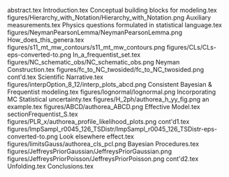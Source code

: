 abstract.tex
Introduction.tex
Conceptual building blocks for modeling.tex
figures/Hierarchy_with_Notation/Hierarchy_with_Notation.png
Auxiliary measurements.tex
Physics questions formulated in statistical language.tex
figures/NeymanPearsonLemma/NeymanPearsonLemma.png
How_does_this_genera.tex
figures/s11_mt_mw_contours/s11_mt_mw_contours.png
figures/CLs/CLs-eps-converted-to.png
In_a_frequentist_set.tex
figures/NC_schematic_obs/NC_schematic_obs.png
Neyman Construction.tex
figures/fc_to_NC_twosided/fc_to_NC_twosided.png
cont'd.tex
Scientific Narrative.tex
figures/interpOption_8_12/interp_plots_abcd.png
Consistent Bayesian & Frequentist modeling.tex
figures/lognormal/lognormal.png
Incorporating MC Statistical uncertainty.tex
figures/H_2ph/authorea_h_yy_fig.png
an example.tex
figures/ABCD/authorea_ABCD.png
Effective Model.tex
sectionFrequentist_S.tex
figures/PLR_x/authorea_profile_likelihood_plots.png
cont'd1.tex
figures/ImpSampl_r0045_126_TSDistr/ImpSampl_r0045_126_TSDistr-eps-converted-to.png
Look elsewhere effect.tex
figures/limitsGauss/authorea_cls_pcl.png
Bayesian Procedures.tex
figures/JeffreysPriorGaussian/JeffreysPriorGaussian.png
figures/JeffreysPriorPoisson/JeffreysPriorPoisson.png
cont'd2.tex
Unfolding.tex
Conclusions.tex
